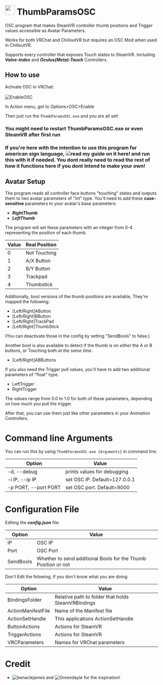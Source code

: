 # <img src="https://raw.githubusercontent.com/I5UCC/VRCThumbParamsOSC/main/icon.ico" width="32" height="32"> ThumbParamsOSC
OSC program that makes SteamVR controller thumb positions and Trigger values accessible as Avatar Parameters.

Works for both VRChat and ChilloutVR but requires an OSC Mod when used in ChilloutVR.

Supports every controller that exposes Touch states to SteamVR. Including ***Valve-Index*** and ***Oculus(Meta)-Touch*** Controllers.

## How to use

Activate OSC in VRChat: <br/><br/>
![EnableOSC](https://user-images.githubusercontent.com/43730681/172059335-db3fd6f9-86ae-4f6a-9542-2a74f47ff826.gif)

In Action menu, got to Options>OSC>Enable <br/>

Then just run the ```ThumbParamsOSC.exe``` and you are all set! <br/>
### You might need to restart ThumbParamsOSC.exe or even SteamVR after first run

### If you're here with the intention to use this program for american sign language, ![read my guide on it here!](https://github.com/I5UCC/VRC-ASL_Gestures) and run this with it if needed. You dont really need to read the rest of how it functions here if you dont intend to make your own!

## Avatar Setup

The program reads all controller face buttons "touching" states and outputs them to two avatar parameters of "int" type.
You'll need to add these **case-sensitive** parameters to your avatar's base parameters:

- ***RightThumb***
- ***LeftThumb***

The program will set these parameters with an integer from 0-4 representing the position of each thumb.

| Value | Real Position |
| ----- | ------------- |
| 0     | Not Touching  |
| 1     | A/X Button      |
| 2     | B/Y Button      |
| 3     | Trackpad      |
| 4     | Thumbstick    |

Additionally, bool versions of the thumb positions are available, They're mapped the following:

- \[Left/Right]AButton
- \[Left/Right]BButton
- \[Left/Right]TrackPad
- \[Left/Right]ThumbStick

(You can deactivate those in the config by setting "SendBools" to false.)

Another bool is also available to detect if the thumb is on *either* the A or B buttons, or Touching both *at the same time*.

- \[Left/Right]ABButtons

If you also need the Trigger pull values, you'll have to add two additional parameters of "float" type.

- LeftTrigger
- RightTrigger

The values range from 0.0 to 1.0 for both of these parameters, depending on how much you pull the trigger.

After that, you can use them just like other parameters in your Animation Controllers.

# Command line Arguments
You can run this by using ```ThumbParamsOSC.exe {Arguments}``` in command line.

| Option | Value |
| ----- | ------------- |
| -d, --debug     | prints values for debugging |
| -i IP, --ip IP    | set OSC IP. Default=127.0.0.1  |
| -p PORT, --port PORT    | set OSC port. Default=9000      |

# Configuration File

Editing the ***config.json*** file:

| Option | Value |
| ----- | ------------- |
| IP | OSC IP |
| Port | OSC Port |
| SendBools | Whether to send additional Bools for the Thumb Position or not  |

Don't Edit the folowing, if you don't know what you are doing:

| Option | Value |
| ----- | ------------- |
| BindingsFolder | Relative path to folder that holds SteamVRBindings  |
| ActionManifestFile | Name of the Manifest file |
| ActionSetHandle | This applications ActionSetHandle |
| ButtonActions | Actions for SteamVR |
| TriggerActions | Actions for SteamVR |
| VRCParameters | Names for VRChat parameters |

# Credit
- ![benaclejames](https://github.com/benaclejames) and ![Greendayle](https://github.com/Greendayle) for the inspiration!
